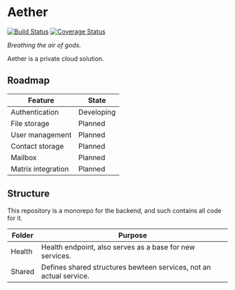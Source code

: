 # Aether

[![Build Status](https://travis-ci.org/aetherapp/aether.svg?branch=master)](https://travis-ci.org/aetherapp/aether)
[![Coverage Status](https://coveralls.io/repos/github/aetherapp/aether/badge.svg?branch=master)](https://coveralls.io/github/aetherapp/aether?branch=master)

_Breathing the air of gods._

Aether is a private cloud solution.

## Roadmap

| Feature            | State      |
| ------------------ | ---------- |
| Authentication     | Developing |
| File storage       | Planned    |
| User management    | Planned    |
| Contact storage    | Planned    |
| Mailbox            | Planned    |
| Matrix integration | Planned    |

## Structure

This repository is a monorepo for the backend, and such contains all code for it.

| Folder | Purpose                                                            |
| ------ | ------------------------------------------------------------------ |
| Health | Health endpoint, also serves as a base for new services.           |
| Shared | Defines shared structures bewteen services, not an actual service. |
